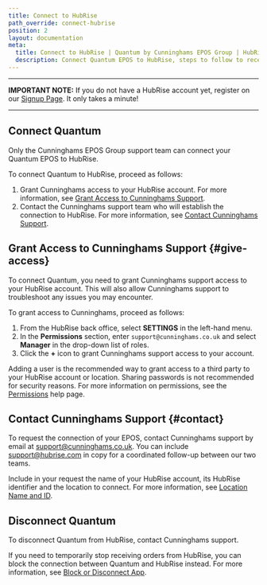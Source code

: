 ```yaml
---
title: Connect to HubRise
path_override: connect-hubrise
position: 2
layout: documentation
meta:
  title: Connect to HubRise | Quantum by Cunninghams EPOS Group | HubRise
  description: Connect Quantum EPOS to HubRise, steps to follow to receive your online ordering orders in your EPOS.
---
```


---

**IMPORTANT NOTE:** If you do not have a HubRise account yet, register on our [Signup Page](https://manager.hubrise.com/signup). It only takes a minute!

---

## Connect Quantum

Only the Cunninghams EPOS Group support team can connect your Quantum EPOS to HubRise.

To connect Quantum to HubRise, proceed as follows:

1. Grant Cunninghams access to your HubRise account. For more information, see [Grant Access to Cunninghams Support](#give-access).
1. Contact the Cunninghams support team who will establish the connection to HubRise. For more information, see [Contact Cunninghams Support](#contact).

## Grant Access to Cunninghams Support {#give-access}

To connect Quantum, you need to grant Cunninghams support access to your HubRise account. This will also allow Cunninghams support to troubleshoot any issues you may encounter.

To grant access to Cunninghams, proceed as follows:

1. From the HubRise back office, select **SETTINGS** in the left-hand menu.
1. In the **Permissions** section, enter `support@cunninghams.co.uk` and select **Manager** in the drop-down list of roles.
1. Click the **+** icon to grant Cunninghams support access to your account.

Adding a user is the recommended way to grant access to a third party to your HubRise account or location. Sharing passwords is not recommended for security reasons. For more information on permissions, see the [Permissions](/docs/permissions) help page.

## Contact Cunninghams Support {#contact}

To request the connection of your EPOS, contact Cunninghams support by email at support@cunninghams.co.uk. You can include support@hubrise.com in copy for a coordinated follow-up between our two teams.

Include in your request the name of your HubRise account, its HubRise identifier and the location to connect. For more information, see [Location Name and ID](/docs/locations#location-name-and-id).

## Disconnect Quantum

To disconnect Quantum from HubRise, contact Cunninghams support.

If you need to temporarily stop receiving orders from HubRise, you can block the connection between Quantum and HubRise instead. For more information, see [Block or Disconnect App](/docs/connections#block-or-disconnect).

